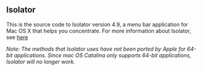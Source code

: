 ## Isolator

This is the source code to Isolator version 4.9, a menu bar application for Mac OS X
that helps you concentrate. For more information about Isolator, see 
[here](http://willmore.eu/software/isolator/)

*Note: The methods that Isolator uses have not been ported by Apple for 64-bit applications. Since mac OS Catalina only supports 64-bit applications, Isolator will no longer work.*
